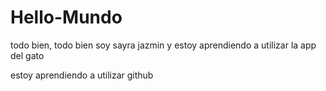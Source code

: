 # Hello-Mundo
todo bien, todo bien
soy sayra jazmin y estoy aprendiendo a utilizar la app del gato


estoy aprendiendo a utilizar github

